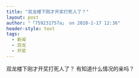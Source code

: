 ```yaml
---
title: "双龙楼下刚才开奖打死人了？"
layout: post
author: "「759231757a」 on 2020-1-17 12:36"
header-style: text
tags:
  - 新闻
  - 双龙
  - 开奖
---
```


<head></head>
<body>
  双龙楼下刚才开奖打死人了？ 有知道什么情况的亲吗？
 <br>
</body>


